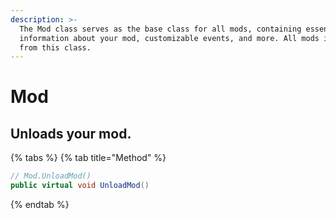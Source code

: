 ```yaml
---
description: >-
  The Mod class serves as the base class for all mods, containing essential
  information about your mod, customizable events, and more. All mods inherit
  from this class.
---
```


# Mod

## Unloads your mod.

{% tabs %}
{% tab title="Method" %}
```csharp
// Mod.UnloadMod()
public virtual void UnloadMod()
```
{% endtab %}